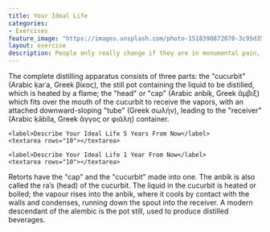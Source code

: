 ```yaml
---
title: Your Ideal Life
categories:
- Exercises
feature_image: "https://images.unsplash.com/photo-1518390872070-3c95d35b4f95?ixlib=rb-1.2.1&ixid=eyJhcHBfaWQiOjEyMDd9&auto=format&fit=crop&w=2992&q=80"
layout: exercise
description: People only really change if they are in monumental pain, _or_ if they have an insanely compelling vision for the life they could lead. Take the latter route - this exercise will help you do that.
---
```


The complete distilling apparatus consists of three parts: the "cucurbit" (Arabic ḳarʿa, Greek βίκος), the still pot containing the liquid to be distilled, which is heated by a flame; the "head" or "cap" (Arabic anbiḳ, Greek ἄμβιξ) which fits over the mouth of the cucurbit to receive the vapors, with an attached downward-sloping "tube" (Greek σωλήν), leading to the "receiver" (Arabic ḳābila, Greek ἄγγος or φιάλη) container.

<div id='exercise-container'>
<!-- more -->
<div class='card'>

    <label>Describe Your Ideal Life 5 Years From Now</label>
    <textarea rows="10"></textarea>

</div>

<div class='card'>

    <label>Describe Your Ideal Life 1 Year From Now</label>
    <textarea rows="10"></textarea>

</div>

</div>

Retorts have the "cap" and the "cucurbit" made into one. The anbik is also called the raʾs (head) of the cucurbit. The liquid in the cucurbit is heated or boiled; the vapour rises into the anbik, where it cools by contact with the walls and condenses, running down the spout into the receiver. A modern descendant of the alembic is the pot still, used to produce distilled beverages.
